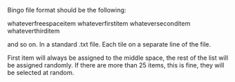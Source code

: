 Bingo file format should be the following:

whateverfreespaceitem
whateverfirstitem
whateverseconditem
whateverthirditem


and so on. In a standard .txt file.
Each tile on a separate line of the file.

First item will always be assigned to the middle space, the rest of the list will be assigned randomly.
If there are more than 25 items, this is fine, they will be selected at random.
